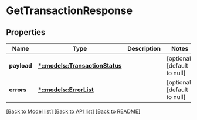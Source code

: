 # GetTransactionResponse

## Properties
Name | Type | Description | Notes
------------ | ------------- | ------------- | -------------
**payload** | [***::models::TransactionStatus**](TransactionStatus.md) |  | [optional] [default to null]
**errors** | [***::models::ErrorList**](ErrorList.md) |  | [optional] [default to null]

[[Back to Model list]](../README.md#documentation-for-models) [[Back to API list]](../README.md#documentation-for-api-endpoints) [[Back to README]](../README.md)


